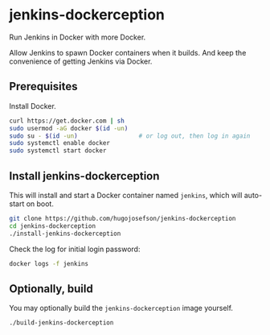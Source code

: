 # jenkins-dockerception

Run Jenkins in Docker with more Docker.

Allow Jenkins to spawn Docker containers when it builds. And keep the
convenience of getting Jenkins via Docker.

## Prerequisites

Install Docker.

```bash
curl https://get.docker.com | sh
sudo usermod -aG docker $(id -un)
sudo su - $(id -un)                 # or log out, then log in again
sudo systemctl enable docker
sudo systemctl start docker
```

## Install jenkins-dockerception

This will install and start a Docker container named `jenkins`, which will
auto-start on boot.

```bash
git clone https://github.com/hugojosefson/jenkins-dockerception
cd jenkins-dockerception
./install-jenkins-dockerception
```

Check the log for initial login password:

```bash
docker logs -f jenkins
```

## Optionally, build

You may optionally build the `jenkins-dockerception` image yourself.

```bash
./build-jenkins-dockerception
```
